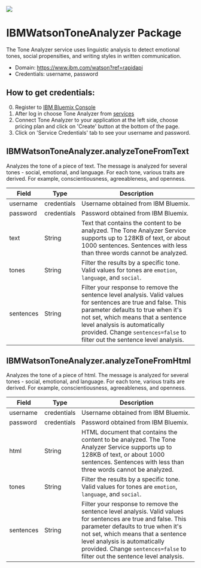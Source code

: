 [![](https://scdn.rapidapi.com/RapidAPI_banner.png)](https://rapidapi.com/package/IBMWatsonToneAnalyzer/functions?utm_source=RapidAPIGitHub_IBMToneFunctions&utm_medium=button&utm_content=RapidAPI_GitHub)

# IBMWatsonToneAnalyzer Package
The Tone Analyzer service uses linguistic analysis to detect emotional tones, social propensities, and writing styles in written communication.
* Domain: https://www.ibm.com/watson?ref=rapidapi
* Credentials: username, password

## How to get credentials: 
0. Register to [IBM Bluemix Console](https://console.ng.bluemix.net/registration/) 
1. After log in choose Tone Analyzer from [services](https://console.ng.bluemix.net/catalog/?category=watson)
2. Connect Tone Analyzer to your application at the left side, choose pricing plan and click on 'Create' button at the bottom of the page.
3. Click on 'Service Credentials' tab to see your username and password.

## IBMWatsonToneAnalyzer.analyzeToneFromText
Analyzes the tone of a piece of text. The message is analyzed for several tones - social, emotional, and language. For each tone, various traits are derived. For example, conscientiousness, agreeableness, and openness.

| Field       | Type       | Description
|-------------|------------|----------
| username    | credentials| Username obtained from IBM Bluemix.
| password    | credentials| Password obtained from IBM Bluemix.
| text        | String     | Text that contains the content to be analyzed. The Tone Analyzer Service supports up to 128KB of text, or about 1000 sentences. Sentences with less than three words cannot be analyzed.
| tones       | String     | Filter the results by a specific tone. Valid values for tones are `emotion`, `language`, and `social`.
| sentences   | String     | Filter your response to remove the sentence level analysis. Valid values for sentences are true and false. This parameter defaults to true when it's not set, which means that a sentence level analysis is automatically provided. Change `sentences=false` to filter out the sentence level analysis.

## IBMWatsonToneAnalyzer.analyzeToneFromHtml
Analyzes the tone of a piece of html. The message is analyzed for several tones - social, emotional, and language. For each tone, various traits are derived. For example, conscientiousness, agreeableness, and openness.

| Field       | Type       | Description
|-------------|------------|----------
| username    | credentials| Username obtained from IBM Bluemix.
| password    | credentials| Password obtained from IBM Bluemix.
| html        | String     | HTML document that contains the content to be analyzed. The Tone Analyzer Service supports up to 128KB of text, or about 1000 sentences. Sentences with less than three words cannot be analyzed.
| tones       | String     | Filter the results by a specific tone. Valid values for tones are `emotion`, `language`, and `social`.
| sentences   | String     | Filter your response to remove the sentence level analysis. Valid values for sentences are true and false. This parameter defaults to true when it's not set, which means that a sentence level analysis is automatically provided. Change `sentences=false` to filter out the sentence level analysis.

